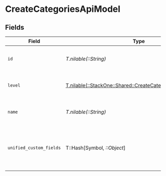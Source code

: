 # CreateCategoriesApiModel


## Fields

| Field                                                                                                                | Type                                                                                                                 | Required                                                                                                             | Description                                                                                                          | Example                                                                                                              |
| -------------------------------------------------------------------------------------------------------------------- | -------------------------------------------------------------------------------------------------------------------- | -------------------------------------------------------------------------------------------------------------------- | -------------------------------------------------------------------------------------------------------------------- | -------------------------------------------------------------------------------------------------------------------- |
| `id`                                                                                                                 | *T.nilable(::String)*                                                                                                | :heavy_minus_sign:                                                                                                   | The ID associated with this category                                                                                 | 16873-IT345                                                                                                          |
| `level`                                                                                                              | [T.nilable(::StackOne::Shared::CreateCategoriesApiModelLevel)](../../models/shared/createcategoriesapimodellevel.md) | :heavy_minus_sign:                                                                                                   | The hierarchal level of the category                                                                                 |                                                                                                                      |
| `name`                                                                                                               | *T.nilable(::String)*                                                                                                | :heavy_minus_sign:                                                                                                   | The name associated with this category                                                                               | Information-Technology                                                                                               |
| `unified_custom_fields`                                                                                              | T::Hash[Symbol, *::Object*]                                                                                          | :heavy_minus_sign:                                                                                                   | Custom Unified Fields configured in your StackOne project                                                            | {<br/>"my_project_custom_field_1": "REF-1236",<br/>"my_project_custom_field_2": "some other value"<br/>}             |